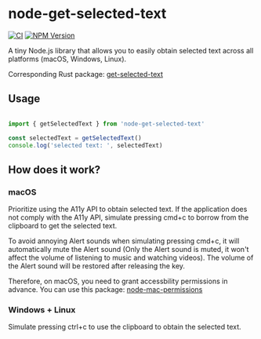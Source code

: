 node-get-selected-text
======================

[![CI](https://github.com/yetone/node-get-selected-text/actions/workflows/CI.yml/badge.svg)](https://github.com/yetone/node-get-selected-text/actions/workflows/CI.yml) [![NPM Version](https://img.shields.io/npm/v/node-get-selected-text)](https://www.npmjs.com/package/node-get-selected-text)

A tiny Node.js library that allows you to easily obtain selected text across all platforms (macOS, Windows, Linux).

Corresponding Rust package: [get-selected-text](https://github.com/yetone/get-selected-text)

## Usage

```typescript

import { getSelectedText } from 'node-get-selected-text'

const selectedText = getSelectedText()
console.log('selected text: ', selectedText)
```

## How does it work?

### macOS

Prioritize using the A11y API to obtain selected text. If the application does not comply with the A11y API, simulate pressing cmd+c to borrow from the clipboard to get the selected text.

To avoid annoying Alert sounds when simulating pressing cmd+c, it will automatically mute the Alert sound (Only the Alert sound is muted, it won't affect the volume of listening to music and watching videos). The volume of the Alert sound will be restored after releasing the key.

Therefore, on macOS, you need to grant accessbility permissions in advance. You can use this package: [node-mac-permissions](https://github.com/codebytere/node-mac-permissions#permissionsaskforaccessibilityaccess)

### Windows + Linux

Simulate pressing ctrl+c to use the clipboard to obtain the selected text.

